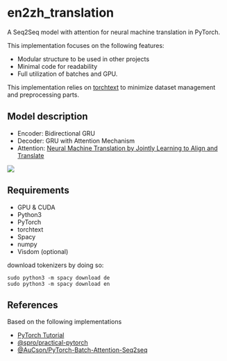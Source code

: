 # en2zh_translation

A Seq2Seq model with attention for neural machine translation in PyTorch.

This implementation focuses on the following features:

- Modular structure to be used in other projects
- Minimal code for readability
- Full utilization of batches and GPU.

This implementation relies on [torchtext](https://github.com/pytorch/text) to minimize dataset management and preprocessing parts.

## Model description

* Encoder: Bidirectional GRU
* Decoder: GRU with Attention Mechanism
* Attention: [Neural Machine Translation by Jointly Learning to Align and Translate](https://arxiv.org/abs/1409.0473)

![](http://www.wildml.com/wp-content/uploads/2015/12/Screen-Shot-2015-12-30-at-1.16.08-PM.png)

## Requirements

* GPU & CUDA
* Python3
* PyTorch
* torchtext
* Spacy
* numpy
* Visdom (optional)

download tokenizers by doing so:
```
sudo python3 -m spacy download de
sudo python3 -m spacy download en
```


## References

Based on the following implementations

* [PyTorch Tutorial](http://pytorch.org/tutorials/intermediate/seq2seq_translation_tutorial.html)
* [@spro/practical-pytorch](https://github.com/spro/practical-pytorch)
* [@AuCson/PyTorch-Batch-Attention-Seq2seq](https://github.com/AuCson/PyTorch-Batch-Attention-Seq2seq)
